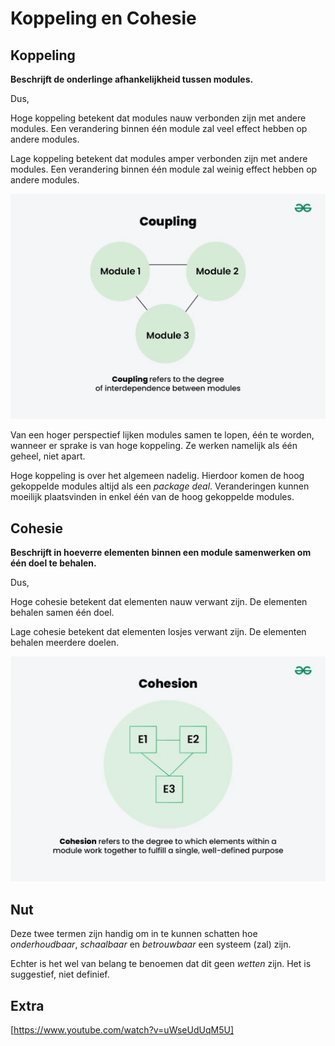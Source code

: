 # Koppeling en Cohesie

## Koppeling
**Beschrijft de onderlinge afhankelijkheid tussen modules.**

Dus, 

Hoge koppeling betekent dat modules nauw verbonden zijn met andere modules. Een verandering binnen één module zal 
veel effect hebben op andere modules.

Lage koppeling betekent dat modules amper verbonden zijn met andere modules. Een verandering binnen één module zal 
weinig effect hebben op andere modules.

![](assets/coupling.webp)

Van een hoger perspectief lijken modules samen te lopen, één te worden, wanneer er sprake is van hoge koppeling. Ze
werken namelijk als één geheel, niet apart.

Hoge koppeling is over het algemeen nadelig. Hierdoor komen de hoog gekoppelde modules altijd als een _package deal_. 
Veranderingen kunnen moeilijk plaatsvinden in enkel één van de hoog gekoppelde modules. 

## Cohesie
**Beschrijft in hoeverre elementen binnen een module samenwerken om één doel te behalen.**

Dus,

Hoge cohesie betekent dat elementen nauw verwant zijn. De elementen behalen samen één doel.

Lage cohesie betekent dat elementen losjes verwant zijn. De elementen behalen meerdere doelen.

![](assets/cohesion.webp)

## Nut
Deze twee termen zijn handig om in te kunnen schatten hoe _onderhoudbaar_, _schaalbaar_ en _betrouwbaar_ een
systeem (zal) zijn.

Echter is het wel van belang te benoemen dat dit geen _wetten_ zijn. Het is suggestief, niet definief.

## Extra
[https://www.youtube.com/watch?v=uWseUdUqM5U]



